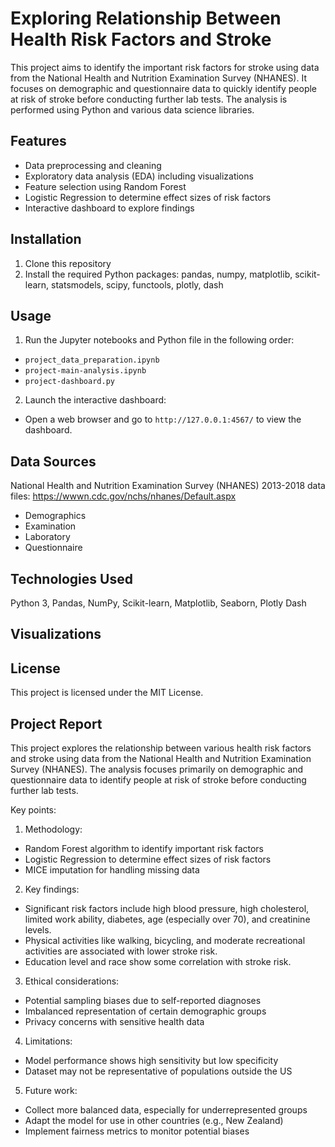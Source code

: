 # Exploring Relationship Between Health Risk Factors and Stroke

This project aims to identify the important risk factors for stroke using data from the National Health and Nutrition Examination Survey (NHANES). It focuses on demographic and questionnaire data to quickly identify people at risk of stroke before conducting further lab tests. The analysis is performed using Python and various data science libraries.

## Features

- Data preprocessing and cleaning
- Exploratory data analysis (EDA) including visualizations 
- Feature selection using Random Forest
- Logistic Regression to determine effect sizes of risk factors
- Interactive dashboard to explore findings

## Installation

1. Clone this repository
2. Install the required Python packages: pandas, numpy, matplotlib, scikit-learn, statsmodels, scipy, functools, plotly, dash


## Usage

1. Run the Jupyter notebooks and Python file in the following order:
- `project_data_preparation.ipynb`
- `project-main-analysis.ipynb` 
- `project-dashboard.py`

2. Launch the interactive dashboard:
- Open a web browser and go to `http://127.0.0.1:4567/` to view the dashboard.

## Data Sources
National Health and Nutrition Examination Survey (NHANES) 2013-2018 data files: https://wwwn.cdc.gov/nchs/nhanes/Default.aspx
- Demographics
- Examination
- Laboratory
- Questionnaire

## Technologies Used

Python 3, Pandas, NumPy, Scikit-learn, Matplotlib, Seaborn, Plotly Dash

## Visualizations

## License

This project is licensed under the MIT License.

## Project Report

This project explores the relationship between various health risk factors and stroke using data from the National Health and Nutrition Examination Survey (NHANES). The analysis focuses primarily on demographic and questionnaire data to identify people at risk of stroke before conducting further lab tests.

Key points:

1. Methodology:

* Random Forest algorithm to identify important risk factors
* Logistic Regression to determine effect sizes of risk factors
* MICE imputation for handling missing data

2. Key findings:

* Significant risk factors include high blood pressure, high cholesterol, limited work ability, diabetes, age (especially over 70), and creatinine levels.
* Physical activities like walking, bicycling, and moderate recreational activities are associated with lower stroke risk.
* Education level and race show some correlation with stroke risk.

3. Ethical considerations:

* Potential sampling biases due to self-reported diagnoses
* Imbalanced representation of certain demographic groups
* Privacy concerns with sensitive health data

4. Limitations:

* Model performance shows high sensitivity but low specificity
* Dataset may not be representative of populations outside the US

5. Future work:

* Collect more balanced data, especially for underrepresented groups
* Adapt the model for use in other countries (e.g., New Zealand)
* Implement fairness metrics to monitor potential biases
